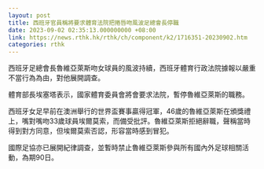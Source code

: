 ```yaml
---
layout: post
title: 西班牙官員稱將要求體育法院把捲唇吻風波足總會長停職
date: 2023-09-02 02:35:13.000000000 +08:00
link: https://news.rthk.hk/rthk/ch/component/k2/1716351-20230902.htm
categories: rthk
---
```


西班牙足總會長魯維亞萊斯吻女球員的風波持續，西班牙體育行政法院據報以嚴重不當行為為由，對他展開調查。

體育部長埃塞塔表示，國家體育委員會將會要求法院，暫停魯維亞萊斯的職務。

西班牙女足早前在澳洲舉行的世界盃賽事贏得冠軍，46歲的魯維亞萊斯在頒獎禮上，嘴對嘴吻33歲球員埃爾莫索，而備受批評。魯維亞萊斯拒絕辭職，聲稱當時得到對方同意，但埃爾莫索否認，形容當時感到冒犯。

國際足協亦已展開紀律調查，並暫時禁止魯維亞萊斯參與所有國內外足球相關活動，為期90日。
